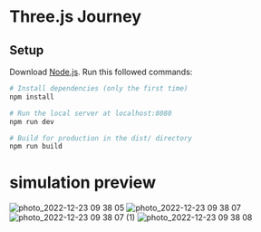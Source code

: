# Three.js Journey

## Setup
Download [Node.js](https://nodejs.org/en/download/).
Run this followed commands:

``` bash
# Install dependencies (only the first time)
npm install

# Run the local server at localhost:8080
npm run dev

# Build for production in the dist/ directory
npm run build
```
#  simulation preview

![photo_2022-12-23 09 38 05](https://user-images.githubusercontent.com/102434828/209379096-07d91cc9-9eea-4c8e-bb38-acc270104e3d.jpeg)
![photo_2022-12-23 09 38 07](https://user-images.githubusercontent.com/102434828/209379115-0a4d29b5-9b59-45b9-8e1f-a5fa0c57feeb.jpeg)
![photo_2022-12-23 09 38 07 (1)](https://user-images.githubusercontent.com/102434828/209379129-c0f5ebb8-e5c9-4276-88bf-6481230118a6.jpeg)
![photo_2022-12-23 09 38 08](https://user-images.githubusercontent.com/102434828/209379142-1dbb2f1f-5355-4b85-b517-23592fc3d580.jpeg)
